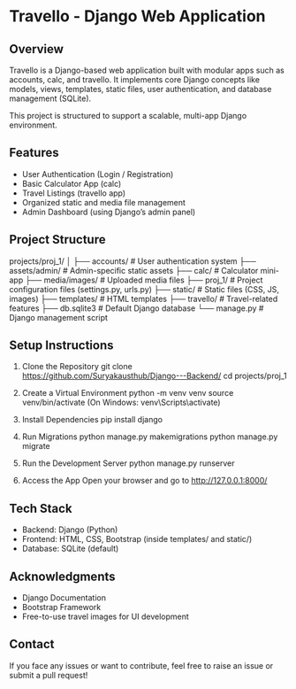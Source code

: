 Travello - Django Web Application
==================================

Overview
--------
Travello is a Django-based web application built with modular apps such as accounts, calc, and travello. 
It implements core Django concepts like models, views, templates, static files, user authentication, and database management (SQLite).

This project is structured to support a scalable, multi-app Django environment.

Features
--------
- User Authentication (Login / Registration)
- Basic Calculator App (calc)
- Travel Listings (travello app)
- Organized static and media file management
- Admin Dashboard (using Django’s admin panel)

Project Structure
-----------------
projects/proj_1/
│
├── accounts/            # User authentication system
├── assets/admin/        # Admin-specific static assets
├── calc/                # Calculator mini-app
├── media/images/        # Uploaded media files
├── proj_1/              # Project configuration files (settings.py, urls.py)
├── static/              # Static files (CSS, JS, images)
├── templates/           # HTML templates
├── travello/            # Travel-related features
├── db.sqlite3           # Default Django database
└── manage.py            # Django management script

Setup Instructions
------------------
1. Clone the Repository
   git clone https://github.com/Suryakausthub/Django---Backend/
   cd projects/proj_1

2. Create a Virtual Environment
   python -m venv venv
   source venv/bin/activate    (On Windows: venv\Scripts\activate)

3. Install Dependencies
   pip install django

4. Run Migrations
   python manage.py makemigrations
   python manage.py migrate

5. Run the Development Server
   python manage.py runserver

6. Access the App
   Open your browser and go to http://127.0.0.1:8000/

Tech Stack
----------
- Backend: Django (Python)
- Frontend: HTML, CSS, Bootstrap (inside templates/ and static/)
- Database: SQLite (default)

Acknowledgments
---------------
- Django Documentation
- Bootstrap Framework
- Free-to-use travel images for UI development

Contact
-------
If you face any issues or want to contribute, feel free to raise an issue or submit a pull request!
